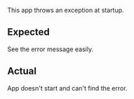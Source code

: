 This app throws an exception at startup.

## Expected

See the error message easily.

## Actual

App doesn't start and can't find the error.
